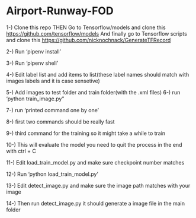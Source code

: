 # Airport-Runway-FOD

1-) Clone this repo
    THEN Go to Tensorflow/models and clone this https://github.com/tensorflow/models
    And finally go to Tensorflow scripts and clone this https://github.com/nicknochnack/GenerateTFRecord

2-) Run ‘pipenv install’

3-) Run ‘pipenv shell’

4-) Edit label list and add items to list(these label names should match with images labels and it is case sensetive)

5-) Add images to test folder and train folder(with the .xml files) 6-) run ‘python train_image.py”

7-) run ‘printed command one by one’

8-) first two commands should be really fast

9-) third command for the training so it might take a while to train

10-) This will evaluate the model you need to quit the process in the end with ctrl + C

11-) Edit load_train_model.py and make sure checkpoint number matches

12-) Run ‘python load_train_model.py’

13-) Edit detect_image.py and make sure the image path matches with your image

14-) Then run detect_image.py it should generate a image file in the main folder
